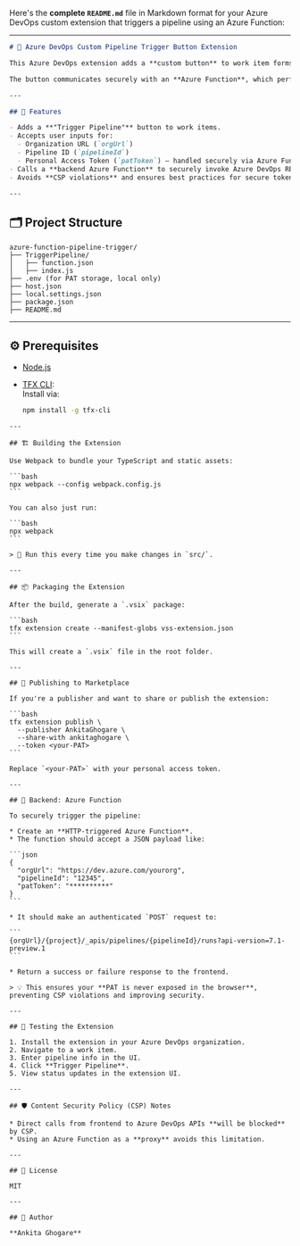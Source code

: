 Here's the **complete `README.md`** file in Markdown format for your Azure DevOps custom extension that triggers a pipeline using an Azure Function:

---

```markdown
# 🚀 Azure DevOps Custom Pipeline Trigger Button Extension

This Azure DevOps extension adds a **custom button** to work item forms that allows users to **trigger a pipeline** with custom input fields.

The button communicates securely with an **Azure Function**, which performs the actual pipeline invocation using Azure DevOps REST APIs.

---

## 🧩 Features

- Adds a **"Trigger Pipeline"** button to work items.
- Accepts user inputs for:
  - Organization URL (`orgUrl`)
  - Pipeline ID (`pipelineId`)
  - Personal Access Token (`patToken`) – handled securely via Azure Function
- Calls a **backend Azure Function** to securely invoke Azure DevOps REST API.
- Avoids **CSP violations** and ensures best practices for secure token usage.

---

```
## 🗂️ Project Structure

````
azure-function-pipeline-trigger/
├── TriggerPipeline/
│   ├── function.json
│   ├── index.js
├── .env (for PAT storage, local only)
├── host.json
├── local.settings.json
├── package.json
├── README.md

````
---

## ⚙️ Prerequisites

- [Node.js](https://nodejs.org/)
- [TFX CLI](https://github.com/microsoft/tfs-cli):  
  Install via:

  ```bash
  npm install -g tfx-cli
````
---

## 🏗️ Building the Extension

Use Webpack to bundle your TypeScript and static assets:

```bash
npx webpack --config webpack.config.js
```

You can also just run:

```bash
npx webpack
```

> 🔁 Run this every time you make changes in `src/`.

---

## 📦 Packaging the Extension

After the build, generate a `.vsix` package:

```bash
tfx extension create --manifest-globs vss-extension.json
```

This will create a `.vsix` file in the root folder.

---

## 🚀 Publishing to Marketplace

If you're a publisher and want to share or publish the extension:

```bash
tfx extension publish \
  --publisher AnkitaGhogare \
  --share-with ankitaghogare \
  --token <your-PAT>
```

Replace `<your-PAT>` with your personal access token.

---

## 🔐 Backend: Azure Function

To securely trigger the pipeline:

* Create an **HTTP-triggered Azure Function**.
* The function should accept a JSON payload like:

```json
{
  "orgUrl": "https://dev.azure.com/yourorg",
  "pipelineId": "12345",
  "patToken": "**********"
}
```

* It should make an authenticated `POST` request to:

```
{orgUrl}/{project}/_apis/pipelines/{pipelineId}/runs?api-version=7.1-preview.1
```

* Return a success or failure response to the frontend.

> 💡 This ensures your **PAT is never exposed in the browser**, preventing CSP violations and improving security.

---

## 🧪 Testing the Extension

1. Install the extension in your Azure DevOps organization.
2. Navigate to a work item.
3. Enter pipeline info in the UI.
4. Click **Trigger Pipeline**.
5. View status updates in the extension UI.

---

## 🛡️ Content Security Policy (CSP) Notes

* Direct calls from frontend to Azure DevOps APIs **will be blocked** by CSP.
* Using an Azure Function as a **proxy** avoids this limitation.

---

## 📝 License

MIT

---

## 🧠 Author

**Ankita Ghogare**
